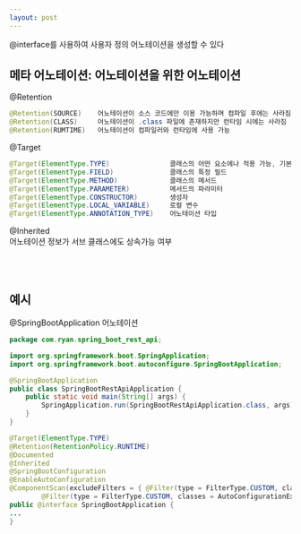 ```yaml
---
layout: post
---
```


@interface를 사용하여 사용자 정의 어노테이션을 생성할 수 있다

## 메타 어노테이션: 어노테이션을 위한 어노테이션

@Retention

```java
@Retention(SOURCE)    어노테이션이 소스 코드에만 이용 가능하며 컴파일 후에는 사라짐
@Retention(CLASS)     어노테이션이 .class 파일에 존재하지만 런타임 시에는 사라짐
@Retention(RUMTIME)   어노테이션이 컴파일러와 런타임에 사용 가능
```

@Target

```java
@Target(ElementType.TYPE)               클래스의 어떤 요소에나 적용 가능, 기본값
@Target(ElementType.FIELD)              클래스의 특정 필드
@Target(ElementType.METHOD)             클래스의 메서드
@Target(ElementType.PARAMETER)          메서드의 파라미터
@Target(ElementType.CONSTRUCTOR)        생성자
@Target(ElementType.LOCAL_VARIABLE)     로컬 변수
@Target(ElementType.ANNOTATION_TYPE)    어노테이션 타입
```

@Inherited<br>
어노테이션 정보가 서브 클래스에도 상속가능 여부


<br>
<br>


## 예시

@SpringBootApplication 어노테이션

```java
package com.ryan.spring_boot_rest_api;

import org.springframework.boot.SpringApplication;
import org.springframework.boot.autoconfigure.SpringBootApplication;

@SpringBootApplication
public class SpringBootRestApiApplication {
	public static void main(String[] args) {
		SpringApplication.run(SpringBootRestApiApplication.class, args);
	}
}
```

```java
@Target(ElementType.TYPE)
@Retention(RetentionPolicy.RUNTIME)
@Documented
@Inherited
@SpringBootConfiguration
@EnableAutoConfiguration
@ComponentScan(excludeFilters = { @Filter(type = FilterType.CUSTOM, classes = TypeExcludeFilter.class),
		@Filter(type = FilterType.CUSTOM, classes = AutoConfigurationExcludeFilter.class) })
public @interface SpringBootApplication {
...
}
```
